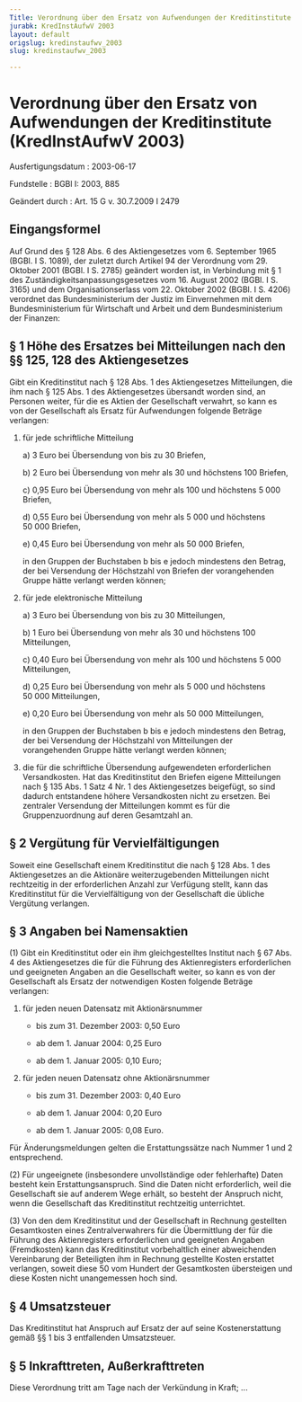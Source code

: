 ```yaml
---
Title: Verordnung über den Ersatz von Aufwendungen der Kreditinstitute
jurabk: KredInstAufwV 2003
layout: default
origslug: kredinstaufwv_2003
slug: kredinstaufwv_2003

---
```


# Verordnung über den Ersatz von Aufwendungen der Kreditinstitute (KredInstAufwV 2003)

Ausfertigungsdatum
:   2003-06-17

Fundstelle
:   BGBl I: 2003, 885

Geändert durch
:   Art. 15 G v. 30.7.2009 I 2479

## Eingangsformel

Auf Grund des § 128 Abs. 6 des Aktiengesetzes vom 6. September 1965
(BGBl. I S. 1089), der zuletzt durch Artikel 94 der Verordnung vom 29.
Oktober 2001 (BGBl. I S. 2785) geändert worden ist, in Verbindung mit
§ 1 des Zuständigkeitsanpassungsgesetzes vom 16. August 2002 (BGBl. I
S. 3165) und dem Organisationserlass vom 22. Oktober 2002 (BGBl. I S.
4206) verordnet das Bundesministerium der Justiz im Einvernehmen mit
dem Bundesministerium für Wirtschaft und Arbeit und dem
Bundesministerium der Finanzen:

## § 1 Höhe des Ersatzes bei Mitteilungen nach den §§ 125, 128 des Aktiengesetzes

Gibt ein Kreditinstitut nach § 128 Abs. 1 des Aktiengesetzes
Mitteilungen, die ihm nach § 125 Abs. 1 des Aktiengesetzes übersandt
worden sind, an Personen weiter, für die es Aktien der Gesellschaft
verwahrt, so kann es von der Gesellschaft als Ersatz für Aufwendungen
folgende Beträge verlangen:

1.  für jede schriftliche Mitteilung

    a)  3 Euro bei Übersendung von bis zu 30 Briefen,


    b)  2 Euro bei Übersendung von mehr als 30 und höchstens 100 Briefen,


    c)  0,95 Euro bei Übersendung von mehr als 100 und höchstens 5 000
        Briefen,


    d)  0,55 Euro bei Übersendung von mehr als 5 000 und höchstens 50 000
        Briefen,


    e)  0,45 Euro bei Übersendung von mehr als 50 000 Briefen,




    in den Gruppen der Buchstaben b bis e jedoch mindestens den Betrag,
    der bei Versendung der Höchstzahl von Briefen der vorangehenden Gruppe
    hätte verlangt werden können;


2.  für jede elektronische Mitteilung

    a)  3 Euro bei Übersendung von bis zu 30 Mitteilungen,


    b)  1 Euro bei Übersendung von mehr als 30 und höchstens 100 Mitteilungen,


    c)  0,40 Euro bei Übersendung von mehr als 100 und höchstens 5 000
        Mitteilungen,


    d)  0,25 Euro bei Übersendung von mehr als 5 000 und höchstens 50 000
        Mitteilungen,


    e)  0,20 Euro bei Übersendung von mehr als 50 000 Mitteilungen,




    in den Gruppen der Buchstaben b bis e jedoch mindestens den Betrag,
    der bei Versendung der Höchstzahl von Mitteilungen der vorangehenden
    Gruppe hätte verlangt werden können;


3.  die für die schriftliche Übersendung aufgewendeten erforderlichen
    Versandkosten. Hat das Kreditinstitut den Briefen eigene Mitteilungen
    nach § 135 Abs. 1 Satz 4 Nr. 1 des Aktiengesetzes beigefügt, so sind
    dadurch entstandene höhere Versandkosten nicht zu ersetzen. Bei
    zentraler Versendung der Mitteilungen kommt es für die
    Gruppenzuordnung auf deren Gesamtzahl an.

## § 2 Vergütung für Vervielfältigungen

Soweit eine Gesellschaft einem Kreditinstitut die nach § 128 Abs. 1
des Aktiengesetzes an die Aktionäre weiterzugebenden Mitteilungen
nicht rechtzeitig in der erforderlichen Anzahl zur Verfügung stellt,
kann das Kreditinstitut für die Vervielfältigung von der Gesellschaft
die übliche Vergütung verlangen.

## § 3 Angaben bei Namensaktien

(1) Gibt ein Kreditinstitut oder ein ihm gleichgestelltes Institut
nach § 67 Abs. 4 des Aktiengesetzes die für die Führung des
Aktienregisters erforderlichen und geeigneten Angaben an die
Gesellschaft weiter, so kann es von der Gesellschaft als Ersatz der
notwendigen Kosten folgende Beträge verlangen:

1.  für jeden neuen Datensatz mit Aktionärsnummer

    -   bis zum 31. Dezember 2003: 0,50 Euro


    -   ab dem 1. Januar 2004: 0,25 Euro


    -   ab dem 1. Januar 2005: 0,10 Euro;





2.  für jeden neuen Datensatz ohne Aktionärsnummer

    -   bis zum 31. Dezember 2003: 0,40 Euro


    -   ab dem 1. Januar 2004: 0,20 Euro


    -   ab dem 1. Januar 2005: 0,08 Euro.






Für Änderungsmeldungen gelten die Erstattungssätze nach Nummer 1 und 2
entsprechend.

(2) Für ungeeignete (insbesondere unvollständige oder fehlerhafte)
Daten besteht kein Erstattungsanspruch. Sind die Daten nicht
erforderlich, weil die Gesellschaft sie auf anderem Wege erhält, so
besteht der Anspruch nicht, wenn die Gesellschaft das Kreditinstitut
rechtzeitig unterrichtet.

(3) Von den dem Kreditinstitut und der Gesellschaft in Rechnung
gestellten Gesamtkosten eines Zentralverwahrers für die Übermittlung
der für die Führung des Aktienregisters erforderlichen und geeigneten
Angaben (Fremdkosten) kann das Kreditinstitut vorbehaltlich einer
abweichenden Vereinbarung der Beteiligten ihm in Rechnung gestellte
Kosten erstattet verlangen, soweit diese 50 vom Hundert der
Gesamtkosten übersteigen und diese Kosten nicht unangemessen hoch
sind.

## § 4 Umsatzsteuer

Das Kreditinstitut hat Anspruch auf Ersatz der auf seine
Kostenerstattung gemäß §§ 1 bis 3 entfallenden Umsatzsteuer.

## § 5 Inkrafttreten, Außerkrafttreten

Diese Verordnung tritt am Tage nach der Verkündung in Kraft; ...

